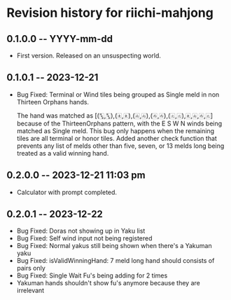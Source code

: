 # Revision history for riichi-mahjong

## 0.1.0.0 -- YYYY-mm-dd

* First version. Released on an unsuspecting world.

## 0.1.0.1 -- 2023-12-21

* Bug Fixed: Terminal or Wind tiles being grouped as Single meld in
  non Thirteen Orphans hands.

  The hand was matched as [(🀛,🀛),(🀀,🀀),(🀁,🀁),(🀂,🀂),(🀃,🀃),🀀,🀁,🀂,🀃]
  because of the ThirteenOrphans pattern, with the E S W N winds
  being matched as Single meld. This bug only happens when the
  remaining tiles are all terminal or honor tiles. Added another check
  function that prevents any list of melds other than five, seven, or
  13 melds long being treated as a valid winning hand.

## 0.2.0.0 -- 2023-12-21 11:03 pm

* Calculator with prompt completed.

## 0.2.0.1 -- 2023-12-22

* Bug Fixed: Doras not showing up in Yaku list
* Bug Fixed: Self wind input not being registered
* Bug Fixed: Normal yakus still being shown when there's a Yakuman yaku
* Bug Fixed: isValidWinningHand: 7 meld long hand should consists of
  pairs only
* Bug Fixed: Single Wait Fu's being adding for 2 times
* Yakuman hands shouldn't show fu's anymore because they are irrelevant
